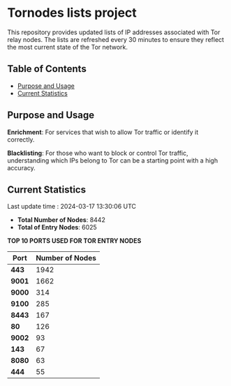 # Tornodes lists project

This repository provides updated lists of IP addresses associated with Tor relay nodes. The lists are refreshed every 30 minutes to ensure they reflect the most current state of the Tor network.

## Table of Contents

- [Purpose and Usage](#purpose-and-usage)
- [Current Statistics](#current-statistics)


## Purpose and Usage

**Enrichment**: For services that wish to allow Tor traffic or identify it correctly.

**Blacklisting**: For those who want to block or control Tor traffic, understanding which IPs belong to Tor can be a starting point with a high accuracy.

## Current Statistics

Last update time : 2024-03-17 13:30:06 UTC

- **Total Number of Nodes**: 8442
- **Total of Entry Nodes**: 6025

**TOP 10 PORTS USED FOR TOR ENTRY NODES**

| **Port** | **Number of Nodes** |
|------|-----------------|
| **443**   | 1942  |
| **9001**   | 1662  |
| **9000**   | 314  |
| **9100**   | 285  |
| **8443**   | 167  |
| **80**   | 126  |
| **9002**   | 93  |
| **143**   | 67  |
| **8080**   | 63  |
| **444**   | 55  |

